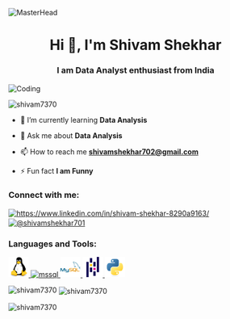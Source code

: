 ![MasterHead](https://camo.githubusercontent.com/d686a0881e92637f47f85161927b9719a2f64edcf18740e8b6548bd65837452b/68747470733a2f2f7374617469632e7769787374617469632e636f6d2f6d656469612f3663333839335f36306230326635373739616234613233396137313566343162613661303037657e6d76325f645f353030305f313434375f735f322e676966)
<h1 align="center">Hi 👋, I'm Shivam Shekhar</h1>
<h3 align="center">I am Data Analyst enthusiast from India</h3>
<img align="Center" alt="Coding" width="800" height="600" src="https://images.app.goo.gl/NrGVfUQ2uurx83HK7">

<p align="left"> <img src="https://komarev.com/ghpvc/?username=shivam7370&label=Profile%20views&color=0e75b6&style=flat" alt="shivam7370" /> </p>

- 🌱 I’m currently learning **Data Analysis**

- 💬 Ask me about **Data Analysis**

- 📫 How to reach me **shivamshekhar702@gmail.com**

- ⚡ Fun fact **I am Funny**

<h3 align="left">Connect with me:</h3>
<p align="left">
<a href="https://linkedin.com/in/https://www.linkedin.com/in/shivam-shekhar-8290a9163/" target="blank"><img align="center" src="https://raw.githubusercontent.com/rahuldkjain/github-profile-readme-generator/master/src/images/icons/Social/linked-in-alt.svg" alt="https://www.linkedin.com/in/shivam-shekhar-8290a9163/" height="30" width="40" /></a>
<a href="https://www.hackerrank.com/@shivamshekhar701" target="blank"><img align="center" src="https://raw.githubusercontent.com/rahuldkjain/github-profile-readme-generator/master/src/images/icons/Social/hackerrank.svg" alt="@shivamshekhar701" height="30" width="40" /></a>
</p>

<h3 align="left">Languages and Tools:</h3>
<p align="left"> <a href="https://www.linux.org/" target="_blank" rel="noreferrer"> <img src="https://raw.githubusercontent.com/devicons/devicon/master/icons/linux/linux-original.svg" alt="linux" width="40" height="40"/> </a> <a href="https://www.microsoft.com/en-us/sql-server" target="_blank" rel="noreferrer"> <img src="https://www.svgrepo.com/show/303229/microsoft-sql-server-logo.svg" alt="mssql" width="40" height="40"/> </a> <a href="https://www.mysql.com/" target="_blank" rel="noreferrer"> <img src="https://raw.githubusercontent.com/devicons/devicon/master/icons/mysql/mysql-original-wordmark.svg" alt="mysql" width="40" height="40"/> </a> <a href="https://pandas.pydata.org/" target="_blank" rel="noreferrer"> <img src="https://raw.githubusercontent.com/devicons/devicon/2ae2a900d2f041da66e950e4d48052658d850630/icons/pandas/pandas-original.svg" alt="pandas" width="40" height="40"/> </a> <a href="https://www.python.org" target="_blank" rel="noreferrer"> <img src="https://raw.githubusercontent.com/devicons/devicon/master/icons/python/python-original.svg" alt="python" width="40" height="40"/> </a> </p>

<p><img align="left" src="https://github-readme-stats.vercel.app/api/top-langs?username=shivam7370&show_icons=true&locale=en&layout=compact" alt="shivam7370" /></p>

<p>&nbsp;<img align="center" src="https://github-readme-stats.vercel.app/api?username=shivam7370&show_icons=true&locale=en" alt="shivam7370" /></p>

<p><img align="center" src="https://github-readme-streak-stats.herokuapp.com/?user=shivam7370&" alt="shivam7370" /></p>
